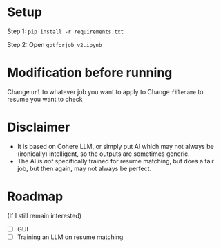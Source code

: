 # Setup
Step 1:
`pip install -r requirements.txt`

Step 2: Open `gptforjob_v2.ipynb`

# Modification before running
Change `url` to whatever job you want to apply to
Change `filename` to resume you want to check

# Disclaimer
- It is based on Cohere LLM, or simply put AI which may not always be (ironically) intelligent, so the outputs are sometimes generic.
- The AI is *not* specifically trained for resume matching, but does a fair job, but then again, may not always be perfect.

# Roadmap
(If  I still remain interested)
- [ ] GUI
- [ ] Training an LLM on resume matching
